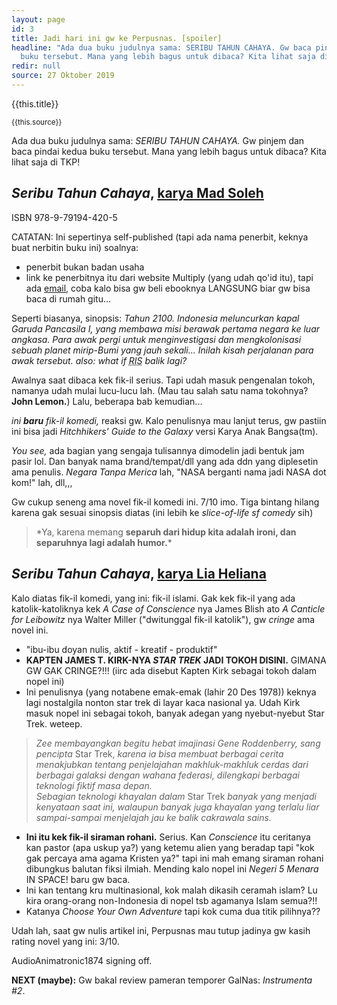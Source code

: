 ```yaml
---
layout: page
id: 3
title: Jadi hari ini gw ke Perpusnas. [spoiler]
headline: "Ada dua buku judulnya sama: SERIBU TAHUN CAHAYA. Gw baca pindai kedua
  buku tersebut. Mana yang lebih bagus untuk dibaca? Kita lihat saja di TKP!"
redir: null
source: 27 Oktober 2019
---
```

{{this.title}}

<small>{{this.source}}</small>

Ada dua buku judulnya sama: *SERIBU TAHUN CAHAYA.* Gw pinjem dan baca pindai kedua buku tersebut. Mana yang lebih bagus untuk dibaca? Kita lihat saja di TKP!

## *Seribu Tahun Cahaya*, [karya Mad Soleh](https://www.goodreads.com/book/show/28791112-seribu-tahun-cahaya)

ISBN 978-9-79194-420-5

CATATAN: Ini sepertinya self-published (tapi ada nama penerbit, keknya buat nerbitin buku ini) soalnya:

* penerbit bukan badan usaha
* link ke penerbitnya itu dari website Multiply (yang udah qo'id itu), tapi ada [email](mailto:seributahuncahaya@gmail.com), coba kalo bisa gw beli ebooknya LANGSUNG biar gw bisa baca di rumah gitu...

Seperti biasanya, sinopsis: *Tahun 2100. Indonesia meluncurkan kapal Garuda Pancasila I, yang membawa misi berawak pertama negara ke luar angkasa. Para awak pergi untuk menginvestigasi dan mengkolonisasi sebuah planet mirip-Bumi yang jauh sekali... Inilah kisah perjalanan para awak tersebut. also: what if <abbr title="Republik Indonesia Serikat">RIS</abbr> balik lagi?*

Awalnya saat dibaca kek fik-il serius. Tapi udah masuk pengenalan tokoh, namanya udah mulai lucu-lucu lah. (Mau tau salah satu nama tokohnya? **John Lemon.**) Lalu, beberapa bab kemudian...

*ini **baru** fik-il komedi,* reaksi gw. Kalo penulisnya mau lanjut terus, gw pastiin ini bisa jadi *Hitchhikers' Guide to the Galaxy* versi Karya Anak Bangsa(tm).

*You see,* ada bagian yang sengaja tulisannya dimodelin jadi bentuk jam pasir lol. Dan banyak nama brand/tempat/dll yang ada ddn yang diplesetin ama penulis. *Negara Tanpa Merica* lah, "NASA berganti nama jadi NASA dot kom!" lah, dll,,,

Gw cukup seneng ama novel fik-il komedi ini. 7/10 imo. Tiga bintang hilang karena gak sesuai sinopsis diatas (ini lebih ke *slice-of-life sf comedy* sih)

> \*Ya, karena memang **separuh dari hidup kita adalah ironi, dan separuhnya lagi adalah humor.***

## *Seribu Tahun Cahaya*, [karya Lia Heliana](https://www.goodreads.com/book/show/27316097-seribu-tahun-cahaya)

Kalo diatas fik-il komedi, yang ini: fik-il islami. Gak kek fik-il yang ada katolik-katoliknya kek *A Case of Conscience* nya James Blish ato *A Canticle for Leibowitz* nya Walter Miller ("dwitunggal fik-il katolik"), gw *cringe* ama novel ini.

* "ibu-ibu doyan nulis, aktif - kreatif - produktif"
* **KAPTEN JAMES T. KIRK-NYA *STAR TREK* JADI TOKOH DISINI.** GIMANA GW GAK CRINGE?!!! (iirc ada disebut Kapten Kirk sebagai tokoh dalam nopel ini)
* Ini penulisnya (yang notabene emak-emak (lahir 20 Des 1978)) keknya lagi nostalgila nonton star trek di layar kaca nasional ya. Udah Kirk masuk nopel ini sebagai tokoh, banyak adegan yang nyebut-nyebut Star Trek. weteep.

> *Zee membayangkan begitu hebat imajinasi Gene Roddenberry, sang pencipta* Star Trek, *karena ia bisa membuat berbagai cerita menakjubkan tentang penjelajahan makhluk-makhluk cerdas dari berbagai galaksi dengan wahana federasi, dilengkapi berbagai teknologi fiktif masa depan.*<br>
> *Sebagian teknologi khayalan dalam* Star Trek *banyak yang menjadi kenyataan saat ini, walaupun banyak juga khayalan yang terlalu liar sampai-sampai menjelajah jau ke balik cakrawala sains.*

* **Ini itu kek fik-il siraman rohani.** Serius. Kan *Conscience* itu ceritanya kan pastor (apa uskup ya?) yang ketemu alien yang beradap tapi "kok gak percaya ama agama Kristen ya?" tapi ini mah emang siraman rohani dibungkus balutan fiksi ilmiah. Mending kalo nopel ini *Negeri 5 Menara* IN SPACE! baru gw baca.
* Ini kan tentang kru multinasional, kok malah dikasih ceramah islam? Lu kira orang-orang non-Indonesia di nopel tsb agamanya Islam semua?!!
* Katanya *Choose Your Own Adventure* tapi kok cuma dua titik pilihnya??

Udah lah, saat gw nulis artikel ini, Perpusnas mau tutup jadinya gw kasih rating novel yang ini: 3/10.

AudioAnimatronic1874 signing off.

**NEXT (maybe):** Gw bakal review pameran temporer GalNas: *Instrumenta #2*.
